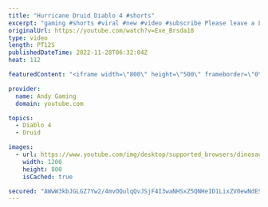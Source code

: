```yaml
---
title: "Hurricane Druid Diablo 4 #shorts"
excerpt: "gaming #shorts #viral #new #video #subscribe Please leave a Like & Subscribe, it helps the channel grow!"
originalUrl: https://youtube.com/watch?v=Exe_Brsda18
type: video
length: PT12S
publishedDateTime: 2022-11-28T06:32:04Z
heat: 112

featuredContent: "<iframe width=\"800\" height=\"500\" frameborder=\"0\" src=\"https://www.youtube.com/embed/Exe_Brsda18\" allow=\"accelerometer; autoplay; encrypted-media; gyroscope; picture-in-picture\" allowfullscreen></iframe>"

provider:
  name: Andy Gaming
  domain: youtube.com

topics:
  - Diablo 4
  - Druid

images:
  - url: https://www.youtube.com/img/desktop/supported_browsers/dinosaur.png
    width: 1200
    height: 800
    isCached: true

secured: "AWwW3kbJGLGZ7Yw2/4mvOQulqQvJSjF4I3waNHSxZ5QNHeID1LixZV0ewNdESRCjGCKV1lAKh1cdErHz3xn83fvJXW6gj11rYEvqu4ouUHe3eFyflstxv19wZR85PhP8inFjR6VBvA9OeS3KiIkncTL77z6UXyGss7vz91Wd+GzpjCnqyiX9HhvaVZqDEHl83G7sKtIZ8YyL+Eip0q2AR5/sPXfgb545eqdUF0rOB1qbSgsKkiIYzS9DPMCeUTYgBN3Bij3W0FeTlrUBMxBcLeYNW1LQvNQ1rLDlxN9wCJapnaV5N3gUFCvD5mXRP3Hu/F+nOxrz/vHTb/TsiqxUNO2yOi3V/KIh3uE9rXp4BtEQWdjmDwdS2EQzBTO8sSJqOFcGROKKuO9ENrJHr6DOT38hNuUOvqowKFkXfI379PQ=;6QwnSJo2qQb+hT+XnHYWjA=="
---
```


